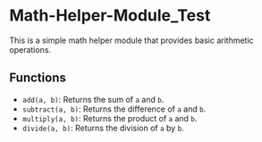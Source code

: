 # Math-Helper-Module_Test


This is a simple math helper module that provides basic arithmetic operations.

## Functions

- `add(a, b)`: Returns the sum of `a` and `b`.
- `subtract(a, b)`: Returns the difference of `a` and `b`.
- `multiply(a, b)`: Returns the product of `a` and `b`.
- `divide(a, b)`: Returns the division of `a` by `b`. 